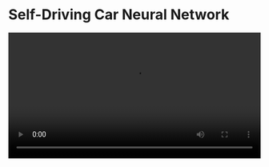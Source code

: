 # Self-Driving Car Neural Network

<video width="100%" controls>
  <source src="self-driving.mov" type="video/quicktime">
</video>
